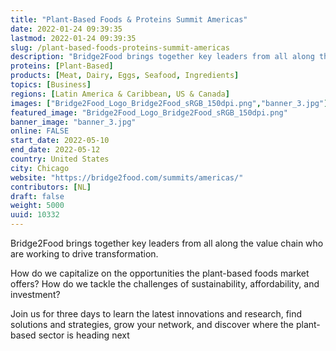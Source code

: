 ```yaml
---
title: "Plant-Based Foods & Proteins Summit Americas"
date: 2022-01-24 09:39:35
lastmod: 2022-01-24 09:39:35
slug: /plant-based-foods-proteins-summit-americas
description: "Bridge2Food brings together key leaders from all along the value chain who are working to drive transformation.How do we capitalize on the opportunities the plant-based foods market offers? How do we tackle the challenges of sustainability, affordability, and investment?Join us for three days to learn the latest innovations and research, find solutions and strategies, grow your network, and discover where the plant-based sector is heading next"
proteins: [Plant-Based]
products: [Meat, Dairy, Eggs, Seafood, Ingredients]
topics: [Business]
regions: [Latin America & Caribbean, US & Canada]
images: ["Bridge2Food_Logo_Bridge2Food_sRGB_150dpi.png","banner_3.jpg"]
featured_image: "Bridge2Food_Logo_Bridge2Food_sRGB_150dpi.png"
banner_image: "banner_3.jpg"
online: FALSE
start_date: 2022-05-10
end_date: 2022-05-12
country: United States
city: Chicago
website: "https://bridge2food.com/summits/americas/"
contributors: [NL]
draft: false
weight: 5000
uuid: 10332
---
```

Bridge2Food brings together key leaders from all along the value chain
who are working to drive transformation.

How do we capitalize on the opportunities the plant-based foods market
offers? How do we tackle the challenges of sustainability,
affordability, and investment?

Join us for three days to learn the latest innovations and research,
find solutions and strategies, grow your network, and discover where the
plant-based sector is heading next
